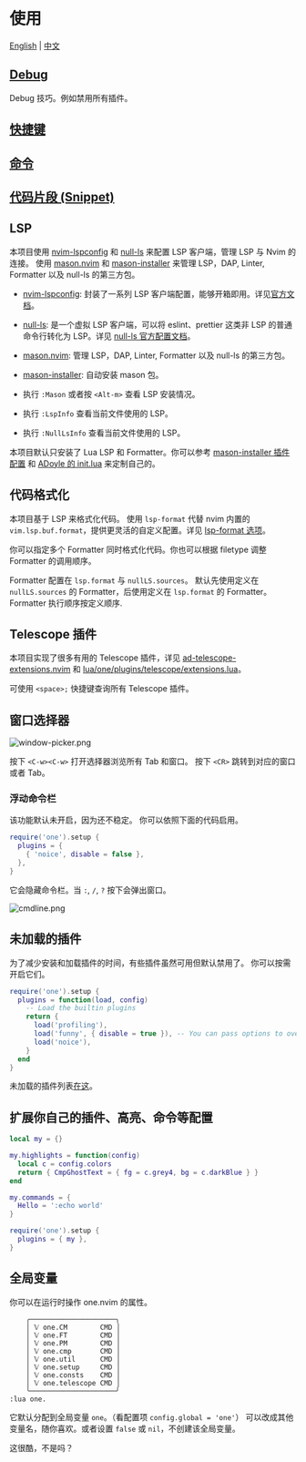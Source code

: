 # 使用

[English](./README.md) | [中文](./README.zh.md)

## [Debug](./debug.md)

Debug 技巧。例如禁用所有插件。

## [快捷键](./keymaps.md)

## [命令](./commands.md)

## [代码片段 (Snippet)](./snippet.md)

## LSP

本项目使用 [nvim-lspconfig][] 和 [null-ls][] 来配置 LSP 客户端，管理 LSP 与 Nvim 的连接。
使用 [mason.nvim][] 和 [mason-installer][] 来管理 LSP，DAP, Linter, Formatter 以及 null-ls 的第三方包。

- [nvim-lspconfig][]: 封装了一系列 LSP 客户端配置，能够开箱即用。详见[官方文档](https://github.com/neovim/nvim-lspconfig/blob/master/doc/server_configurations.md)。
- [null-ls][]: 是一个虚拟 LSP 客户端，可以将 eslint、prettier 这类非 LSP 的普通命令行转化为 LSP。详见 [null-ls 官方配置文档](https://github.com/jose-elias-alvarez/null-ls.nvim/blob/main/doc/BUILTIN_CONFIG.md)。
- [mason.nvim][]: 管理 LSP，DAP, Linter, Formatter 以及 null-ls 的第三方包。
- [mason-installer][]: 自动安装 mason 包。


- 执行 `:Mason` 或者按 `<Alt-m>` 查看 LSP 安装情况。
- 执行 `:LspInfo` 查看当前文件使用的 LSP。
- 执行 `:NullLsInfo` 查看当前文件使用的 LSP。

本项目默认只安装了 Lua LSP 和 Formatter。你可以参考 [mason-installer 插件配置](../../lua/one/plugins/lsp/mason-installer.lua) 和 [ADoyle 的 init.lua](https://github.com/adoyle-h/neovim-config/blob/master/init.lua) 来定制自己的。

## 代码格式化

本项目基于 LSP 来格式化代码。
使用 `lsp-format` 代替 nvim 内置的 `vim.lsp.buf.format`，提供更灵活的自定义配置。详见 [lsp-format 选项](https://github.com/lukas-reineke/lsp-format.nvim#special-format-options)。

你可以指定多个 Formatter 同时格式化代码。你也可以根据 filetype 调整 Formatter 的调用顺序。

Formatter 配置在 `lsp.format` 与 `nullLS.sources`。
默认先使用定义在 `nullLS.sources` 的 Formatter，后使用定义在 `lsp.format` 的 Formatter。Formatter 执行顺序按定义顺序.

## Telescope 插件

本项目实现了很多有用的 Telescope 插件，详见 [ad-telescope-extensions.nvim](https://github.com/adoyle-h/ad-telescope-extensions.nvim) 和 [lua/one/plugins/telescope/extensions.lua](../../lua/one/plugins/telescope/extensions.lua)。

可使用 `<space>;` 快捷键查询所有 Telescope 插件。

## 窗口选择器

![window-picker.png](https://media.githubusercontent.com/media/adoyle-h/_imgs/master/github/one.nvim/window-picker.png)

按下 `<C-w><C-w>` 打开选择器浏览所有 Tab 和窗口。
按下 `<CR>` 跳转到对应的窗口或者 Tab。

### 浮动命令栏

该功能默认未开启，因为还不稳定。
你可以依照下面的代码启用。

```lua
require('one').setup {
  plugins = {
    { 'noice', disable = false },
  },
}
```

它会隐藏命令栏。当 `:`, `/`, `?` 按下会弹出窗口。

![cmdline.png](https://media.githubusercontent.com/media/adoyle-h/_imgs/master/github/one.nvim/cmdline.png)

## 未加载的插件

为了减少安装和加载插件的时间，有些插件虽然可用但默认禁用了。
你可以按需开启它们。

```lua
require('one').setup {
  plugins = function(load, config)
    -- Load the builtin plugins
    return {
      load('profiling'),
      load('funny', { disable = true }), -- You can pass options to override the default options of plugin.
      load('noice'),
    }
  end
}
```

未加载的插件列表[在这](../available-but-not-loaded-plugins.md)。

## 扩展你自己的插件、高亮、命令等配置

```lua
local my = {}

my.highlights = function(config)
  local c = config.colors
  return { CmpGhostText = { fg = c.grey4, bg = c.darkBlue } }
end

my.commands = {
  Hello = ':echo world'
}

require('one').setup {
  plugins = { my },
}
```

## 全局变量

你可以在运行时操作 one.nvim 的属性。

```
    ╭─────────────────────╮
    │ 𝕍 one.CM        CMD │
    │ 𝕍 one.FT        CMD │
    │ 𝕍 one.PM        CMD │
    │ 𝕍 one.cmp       CMD │
    │ 𝕍 one.util      CMD │
    │ 𝕍 one.setup     CMD │
    │ 𝕍 one.consts    CMD │
    │ 𝕍 one.telescope CMD │
    ╰─────────────────────╯
:lua one.
```

它默认分配到全局变量 `one`。（看配置项 `config.global = 'one'`）
可以改成其他变量名，随你喜欢。或者设置 `false` 或 `nil`，不创建该全局变量。

这很酷，不是吗？


<!-- links -->

[null-ls]: https://github.com/jose-elias-alvarez/null-ls.nvim
[nvim-lspconfig]: https://github.com/neovim/nvim-lspconfig
[mason.nvim]: https://github.com/williamboman/mason.nvim
[mason-installer]: ../../lua/one/plugins/lsp/mason-installer.lua
